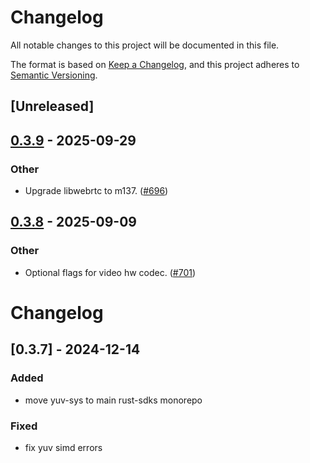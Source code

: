 # Changelog

All notable changes to this project will be documented in this file.

The format is based on [Keep a Changelog](https://keepachangelog.com/en/1.0.0/),
and this project adheres to [Semantic Versioning](https://semver.org/spec/v2.0.0.html).

## [Unreleased]

## [0.3.9](https://github.com/livekit/rust-sdks/compare/rust-sdks/yuv-sys@0.3.8...rust-sdks/yuv-sys@0.3.9) - 2025-09-29

### Other

- Upgrade libwebrtc to m137. ([#696](https://github.com/livekit/rust-sdks/pull/696))

## [0.3.8](https://github.com/livekit/rust-sdks/compare/rust-sdks/yuv-sys@0.3.7...rust-sdks/yuv-sys@0.3.8) - 2025-09-09

### Other

- Optional flags for video hw codec. ([#701](https://github.com/livekit/rust-sdks/pull/701))
# Changelog

## [0.3.7] - 2024-12-14

### Added

- move yuv-sys to main rust-sdks monorepo

### Fixed

- fix yuv simd errors
